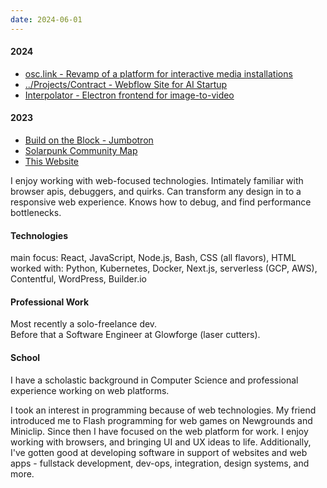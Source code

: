 ```yaml
---
date: 2024-06-01
---
```


#### 2024
- [osc.link - Revamp of a platform for interactive media installations](../projects/osc.link%20revamp.md)
- [../Projects/Contract - Webflow Site for AI Startup](../projects/Contract%20-%20Webflow%20Site%20for%20AI%20Startup.md)
- [Interpolator - Electron frontend for image-to-video](../projects/Interpolator%20-%20Electron%20frontend%20for%20image-to-video.md)

#### 2023
- [Build on the Block - Jumbotron](../projects/Build%20on%20the%20Block%20-%20Jumbotron.md)
- [Solarpunk Community Map](../projects/Solarpunk%20Community%20Map.md)
- [This Website](../projects/This%20Website.md)

I enjoy working with web-focused technologies. Intimately familiar with browser apis, debuggers, and quirks. Can transform any design in to a responsive web experience. Knows how to debug, and find performance bottlenecks.

#### Technologies
main focus:   React, JavaScript, Node.js, Bash, CSS (all flavors), HTML<br />
worked with: Python, Kubernetes, Docker, Next.js, serverless (GCP, AWS), Contentful, WordPress, Builder.io

#### Professional Work
Most recently a solo-freelance dev.<br />
Before that a Software Engineer at Glowforge (laser cutters). <br />

#### School
I have a scholastic background in Computer Science and professional experience working on web platforms.

I took an interest in programming because of web technologies. My friend introduced me to Flash programming for web games on Newgrounds and Miniclip.  Since then I have focused on the web platform for work. I enjoy working with browsers, and bringing UI and UX ideas to life. Additionally, I've gotten good at developing software in support of websites and web apps - fullstack development, dev-ops, integration, design systems, and more.




